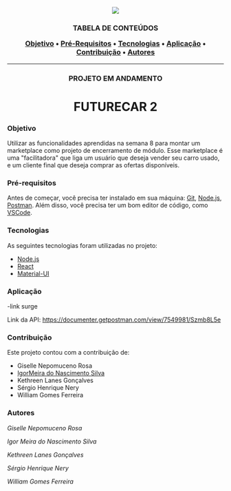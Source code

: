 <p align="center">
<img src="https://www.notion.so/image/https%3A%2F%2Fs3-us-west-2.amazonaws.com%2Fsecure.notion-static.com%2F6af9eda3-f4a0-46a8-96da-d290e1102a19%2Ffuturecar.png?table=block&id=56447354-1825-4378-b040-156dd065d298&width=770&userId=0563d14e-668e-4b7e-b319-9b8b6c8a3165&cache=v2" />
</p>

<h3 align="center">TABELA DE CONTEÚDOS
<p align="center">
 <a href="#objetivo">Objetivo</a> •
 <a href="#Pré-Requisitos">Pré-Requisitos</a> • 
 <a href="#tecnologias">Tecnologias</a> • 
 <a href="#aplicação">Aplicação</a> • 
 <a href="#contribuição">Contribuição</a> • 
 <a href="#autores">Autores</a> 
</p>
</h3>
  
<hr>

<h3 align="center">PROJETO EM ANDAMENTO</h2>


<h1 align="center">FUTURECAR 2</h1>

### Objetivo

<p>Utilizar as funcionalidades aprendidas na semana 8 para montar um marketplace como projeto de encerramento de módulo. Esse marketplace é uma "facilitadora" que liga um usuário que deseja vender seu carro usado, e um cliente final que deseja comprar as ofertas disponíveis.</p>

### Pré-requisitos

Antes de começar, você precisa ter instalado em sua máquina: [Git](https://gitforwindows.org/), [Node.js](https://nodejs.org/en/), [Postman](https://www.postman.com/).
Além disso, você precisa ter um bom editor de código, como [VSCode](https://code.visualstudio.com/).

### Tecnologias

As seguintes tecnologias foram utilizadas no projeto:

- [Node.js](https://nodejs.org/en/)
- [React](https://pt-br.reactjs.org/)
- [Material-UI](https://material-ui.com/pt/)

### Aplicação

-link surge

Link da API: https://documenter.getpostman.com/view/7549981/Szmb8L5e


### Contribuição

Este projeto contou com a contribuição de:


<ul>
 <li>Giselle Nepomuceno Rosa</li>
 <li>
  <a href="https://www.linkedin.com/in/igor-meira-55422a1b5/">IgorMeira do Nascimento Silva</a> 
 </li>
 <li>Kethreen Lanes Gonçalves</li>
 <li>Sérgio Henrique Nery</li>
 <li>William Gomes Ferreira</li>
</ul>

### Autores

*Giselle Nepomuceno Rosa*

*Igor Meira do Nascimento Silva*

*Kethreen Lanes Gonçalves*

*Sérgio Henrique Nery*

*William Gomes Ferreira*
